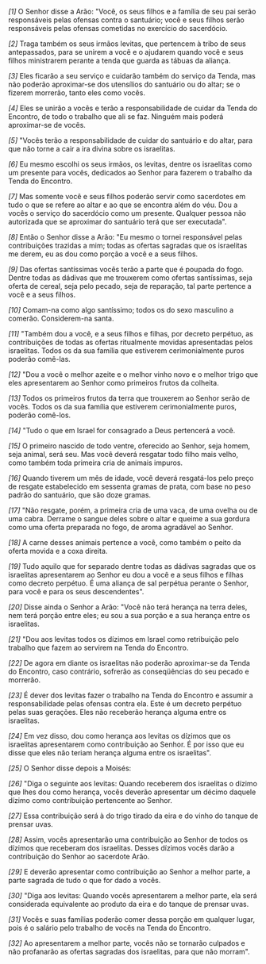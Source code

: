 *[1]* O Senhor disse a Arão: "Você, os seus filhos e a família de seu pai serão responsáveis pelas ofensas contra o santuário; você e seus filhos serão responsáveis pelas ofensas cometidas no exercício do sacerdócio.

*[2]* Traga também os seus irmãos levitas, que pertencem à tribo de seus antepassados, para se unirem a você e o ajudarem quando você e seus filhos ministrarem perante a tenda que guarda as tábuas da aliança.

*[3]* Eles ficarão a seu serviço e cuidarão também do serviço da Tenda, mas não poderão aproximar-se dos utensílios do santuário ou do altar; se o fizerem morrerão, tanto eles como vocês.

*[4]* Eles se unirão a vocês e terão a responsabilidade de cuidar da Tenda do Encontro, de todo o trabalho que ali se faz. Ninguém mais poderá aproximar-se de vocês.

*[5]* "Vocês terão a responsabilidade de cuidar do santuário e do altar, para que não torne a cair a ira divina sobre os israelitas.

*[6]* Eu mesmo escolhi os seus irmãos, os levitas, dentre os israelitas como um presente para vocês, dedicados ao Senhor para fazerem o trabalho da Tenda do Encontro.

*[7]* Mas somente você e seus filhos poderão servir como sacerdotes em tudo o que se refere ao altar e ao que se encontra além do véu. Dou a vocês o serviço do sacerdócio como um presente. Qualquer pessoa não autorizada que se aproximar do santuário terá que ser executada".

*[8]* Então o Senhor disse a Arão: "Eu mesmo o tornei responsável pelas contribuições trazidas a mim; todas as ofertas sagradas que os israelitas me derem, eu as dou como porção a você e a seus filhos.

*[9]* Das ofertas santíssimas vocês terão a parte que é poupada do fogo. Dentre todas as dádivas que me trouxerem como ofertas santíssimas, seja oferta de cereal, seja pelo pecado, seja de reparação, tal parte pertence a você e a seus filhos.

*[10]* Comam-na como algo santíssimo; todos os do sexo masculino a comerão. Considerem-na santa.

*[11]* "Também dou a você, e a seus filhos e filhas, por decreto perpétuo, as contribuições de todas as ofertas ritualmente movidas apresentadas pelos israelitas. Todos os da sua família que estiverem cerimonialmente puros poderão comê-las.

*[12]* "Dou a você o melhor azeite e o melhor vinho novo e o melhor trigo que eles apresentarem ao Senhor como primeiros frutos da colheita.

*[13]* Todos os primeiros frutos da terra que trouxerem ao Senhor serão de vocês. Todos os da sua família que estiverem cerimonialmente puros, poderão comê-los.

*[14]* "Tudo o que em Israel for consagrado a Deus pertencerá a você.

*[15]* O primeiro nascido de todo ventre, oferecido ao Senhor, seja homem, seja animal, será seu. Mas você deverá resgatar todo filho mais velho, como também toda primeira cria de animais impuros.

*[16]* Quando tiverem um mês de idade, você deverá resgatá-los pelo preço de resgate estabelecido em sessenta gramas de prata, com base no peso padrão do santuário, que são doze gramas.

*[17]* "Não resgate, porém, a primeira cria de uma vaca, de uma ovelha ou de uma cabra. Derrame o sangue deles sobre o altar e queime a sua gordura como uma oferta preparada no fogo, de aroma agradável ao Senhor.

*[18]* A carne desses animais pertence a você, como também o peito da oferta movida e a coxa direita.

*[19]* Tudo aquilo que for separado dentre todas as dádivas sagradas que os israelitas apresentarem ao Senhor eu dou a você e a seus filhos e filhas como decreto perpétuo. É uma aliança de sal perpétua perante o Senhor, para você e para os seus descendentes".

*[20]* Disse ainda o Senhor a Arão: "Você não terá herança na terra deles, nem terá porção entre eles; eu sou a sua porção e a sua herança entre os israelitas.

*[21]* "Dou aos levitas todos os dízimos em Israel como retribuição pelo trabalho que fazem ao servirem na Tenda do Encontro.

*[22]* De agora em diante os israelitas não poderão aproximar-se da Tenda do Encontro, caso contrário, sofrerão as conseqüências do seu pecado e morrerão.

*[23]* É dever dos levitas fazer o trabalho na Tenda do Encontro e assumir a responsabilidade pelas ofensas contra ela. Este é um decreto perpétuo pelas suas gerações. Eles não receberão herança alguma entre os israelitas.

*[24]* Em vez disso, dou como herança aos levitas os dízimos que os israelitas apresentarem como contribuição ao Senhor. É por isso que eu disse que eles não teriam herança alguma entre os israelitas".

*[25]* O Senhor disse depois a Moisés:

*[26]* "Diga o seguinte aos levitas: Quando receberem dos israelitas o dízimo que lhes dou como herança, vocês deverão apresentar um décimo daquele dízimo como contribuição pertencente ao Senhor.

*[27]* Essa contribuição será à do trigo tirado da eira e do vinho do tanque de prensar uvas.

*[28]* Assim, vocês apresentarão uma contribuição ao Senhor de todos os dízimos que receberam dos israelitas. Desses dízimos vocês darão a contribuição do Senhor ao sacerdote Arão.

*[29]* E deverão apresentar como contribuição ao Senhor a melhor parte, a parte sagrada de tudo o que for dado a vocês.

*[30]* "Diga aos levitas: Quando vocês apresentarem a melhor parte, ela será considerada equivalente ao produto da eira e do tanque de prensar uvas.

*[31]* Vocês e suas famílias poderão comer dessa porção em qualquer lugar, pois é o salário pelo trabalho de vocês na Tenda do Encontro.

*[32]* Ao apresentarem a melhor parte, vocês não se tornarão culpados e não profanarão as ofertas sagradas dos israelitas, para que não morram".

